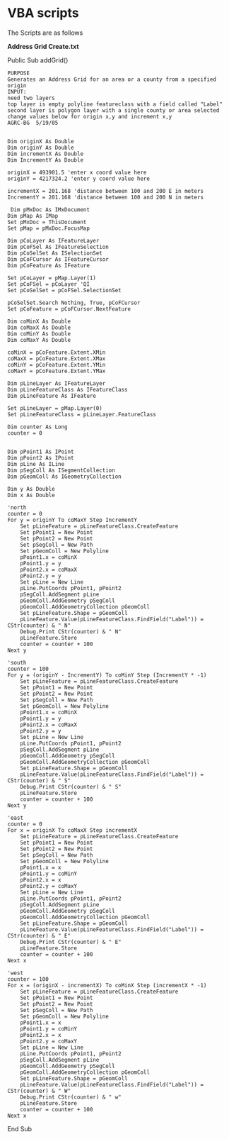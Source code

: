 # VBA scripts
The Scripts are as follows

**Address Grid Create.txt**

Public Sub addGrid()
   
    PURPOSE
    Generates an Address Grid for an area or a county from a specified origin
    INPUT:
    need two layers
    top layer is empty polyline featureclass with a field called "Label"
    second layer is polygon layer with a single county or area selected
    change values below for origin x,y and increment x,y
    AGRC-BG  5/19/05


    Dim originX As Double
    Dim originY As Double
    Dim incrementX As Double
    Dim IncrementY As Double
    
    originX = 493901.5 'enter x coord value here
    originY = 4217324.2 'enter y coord value here

    incrementX = 201.168 'distance between 100 and 200 E in meters
    IncrementY = 201.168 'distance between 100 and 200 N in meters

     Dim pMxDoc As IMxDocument
    Dim pMap As IMap
    Set pMxDoc = ThisDocument
    Set pMap = pMxDoc.FocusMap
    
    Dim pCoLayer As IFeatureLayer
    Dim pCoFSel As IFeatureSelection
    Dim pCoSelSet As ISelectionSet
    Dim pCoFCursor As IFeatureCursor
    Dim pCoFeature As IFeature
    
    Set pCoLayer = pMap.Layer(1)
    Set pCoFSel = pCoLayer 'QI
    Set pCoSelSet = pCoFSel.SelectionSet
    
    pCoSelSet.Search Nothing, True, pCoFCursor
    Set pCoFeature = pCoFCursor.NextFeature
    
    Dim coMinX As Double
    Dim coMaxX As Double
    Dim coMinY As Double
    Dim coMaxY As Double
    
    coMinX = pCoFeature.Extent.XMin
    coMaxX = pCoFeature.Extent.XMax
    coMinY = pCoFeature.Extent.YMin
    coMaxY = pCoFeature.Extent.YMax
    
    Dim pLineLayer As IFeatureLayer
    Dim pLineFeatureClass As IFeatureClass
    Dim pLineFeature As IFeature
    
    Set pLineLayer = pMap.Layer(0)
    Set pLineFeatureClass = pLineLayer.FeatureClass
    
    Dim counter As Long
    counter = 0
    

    Dim pPoint1 As IPoint
    Dim pPoint2 As IPoint
    Dim pLine As ILine
    Dim pSegColl As ISegmentCollection
    Dim pGeomColl As IGeometryCollection

    Dim y As Double
    Dim x As Double
    
    'north
    counter = 0
    For y = originY To coMaxY Step IncrementY
        Set pLineFeature = pLineFeatureClass.CreateFeature
        Set pPoint1 = New Point
        Set pPoint2 = New Point
        Set pSegColl = New Path
        Set pGeomColl = New Polyline
        pPoint1.x = coMinX
        pPoint1.y = y
        pPoint2.x = coMaxX
        pPoint2.y = y
        Set pLine = New Line
        pLine.PutCoords pPoint1, pPoint2
        pSegColl.AddSegment pLine
        pGeomColl.AddGeometry pSegColl
        pGeomColl.AddGeometryCollection pGeomColl
        Set pLineFeature.Shape = pGeomColl
        pLineFeature.Value(pLineFeatureClass.FindField("Label")) = CStr(counter) & " N"
        Debug.Print CStr(counter) & " N"
        pLineFeature.Store
        counter = counter + 100
    Next y
    
    'south
    counter = 100
    For y = (originY - IncrementY) To coMinY Step (IncrementY * -1)
        Set pLineFeature = pLineFeatureClass.CreateFeature
        Set pPoint1 = New Point
        Set pPoint2 = New Point
        Set pSegColl = New Path
        Set pGeomColl = New Polyline
        pPoint1.x = coMinX
        pPoint1.y = y
        pPoint2.x = coMaxX
        pPoint2.y = y
        Set pLine = New Line
        pLine.PutCoords pPoint1, pPoint2
        pSegColl.AddSegment pLine
        pGeomColl.AddGeometry pSegColl
        pGeomColl.AddGeometryCollection pGeomColl
        Set pLineFeature.Shape = pGeomColl
        pLineFeature.Value(pLineFeatureClass.FindField("Label")) = CStr(counter) & " S"
        Debug.Print CStr(counter) & " S"
        pLineFeature.Store
        counter = counter + 100
    Next y
    
    'east
    counter = 0
    For x = originX To coMaxX Step incrementX
        Set pLineFeature = pLineFeatureClass.CreateFeature
        Set pPoint1 = New Point
        Set pPoint2 = New Point
        Set pSegColl = New Path
        Set pGeomColl = New Polyline
        pPoint1.x = x
        pPoint1.y = coMinY
        pPoint2.x = x
        pPoint2.y = coMaxY
        Set pLine = New Line
        pLine.PutCoords pPoint1, pPoint2
        pSegColl.AddSegment pLine
        pGeomColl.AddGeometry pSegColl
        pGeomColl.AddGeometryCollection pGeomColl
        Set pLineFeature.Shape = pGeomColl
        pLineFeature.Value(pLineFeatureClass.FindField("Label")) = CStr(counter) & " E"
        Debug.Print CStr(counter) & " E"
        pLineFeature.Store
        counter = counter + 100
    Next x
    
    'west
    counter = 100
    For x = (originX - incrementX) To coMinX Step (incrementX * -1)
        Set pLineFeature = pLineFeatureClass.CreateFeature
        Set pPoint1 = New Point
        Set pPoint2 = New Point
        Set pSegColl = New Path
        Set pGeomColl = New Polyline
        pPoint1.x = x
        pPoint1.y = coMinY
        pPoint2.x = x
        pPoint2.y = coMaxY
        Set pLine = New Line
        pLine.PutCoords pPoint1, pPoint2
        pSegColl.AddSegment pLine
        pGeomColl.AddGeometry pSegColl
        pGeomColl.AddGeometryCollection pGeomColl
        Set pLineFeature.Shape = pGeomColl
        pLineFeature.Value(pLineFeatureClass.FindField("Label")) = CStr(counter) & " W"
        Debug.Print CStr(counter) & " w"
        pLineFeature.Store
        counter = counter + 100
    Next x
    
End Sub
